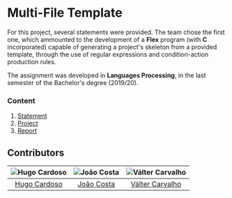 # Multi-File Template

For this project, several statements were provided. The team chose the first one, which ammounted to the development of a **Flex** program (with **C** incorporated)
capable of generating a project's skeleton from a provided template, through the use of regular expressions and condition-action production rules.

The assignment was developed in **Languages Processing**, in the last semester of the Bachelor's degree (2019/20).

### Content

1. [Statement](statement.pdf)
2. [Project](project)
3. [Report](report.pdf)

## Contributors

![Hugo Cardoso][hugo-pic] | ![João Costa][cunha-pic] | ![Válter Carvalho][valter-pic]
:---: | :---: | :---:
[Hugo Cardoso][hugo] | [João Costa][cunha] | [Válter Carvalho][valter]

[hugo]: https://github.com/Abjiri
[hugo-pic]: https://github.com/Abjiri.png?size=120
[cunha]: https://github.com/Jcc20
[cunha-pic]: https://github.com/Jcc20.png?size=120
[valter]: https://github.com/wurzy
[valter-pic]: https://github.com/wurzy.png?size=120
